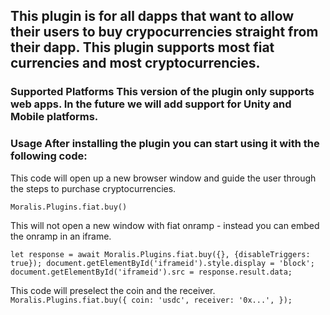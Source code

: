 
## This plugin is for all dapps that want to allow their users to buy crypocurrencies straight from their dapp. This plugin supports most fiat currencies and most cryptocurrencies.

### Supported Platforms This version of the plugin only supports web apps. In the future we will add support for Unity and Mobile platforms.

### Usage After installing the plugin you can start using it with the following code:

This code will open up a new browser window and guide the user through the steps to purchase cryptocurrencies.

`Moralis.Plugins.fiat.buy()`

This will not open a new window with fiat onramp - instead you can embed the onramp in an iframe.

`let response = await Moralis.Plugins.fiat.buy({}, {disableTriggers: true});
document.getElementById('iframeid').style.display = 'block';
document.getElementById('iframeid').src = response.result.data;`

This code will preselect the coin and the receiver.
`Moralis.Plugins.fiat.buy({ coin: 'usdc', receiver: '0x...', });`
